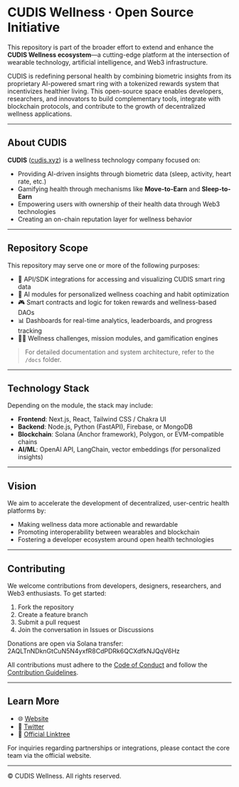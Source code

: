 # CUDIS Wellness · Open Source Initiative

This repository is part of the broader effort to extend and enhance the **CUDIS Wellness ecosystem**—a cutting-edge platform at the intersection of wearable technology, artificial intelligence, and Web3 infrastructure.

CUDIS is redefining personal health by combining biometric insights from its proprietary AI-powered smart ring with a tokenized rewards system that incentivizes healthier living. This open-source space enables developers, researchers, and innovators to build complementary tools, integrate with blockchain protocols, and contribute to the growth of decentralized wellness applications.

---

## About CUDIS

**CUDIS** ([cudis.xyz](https://www.cudis.xyz)) is a wellness technology company focused on:

- Providing AI-driven insights through biometric data (sleep, activity, heart rate, etc.)
- Gamifying health through mechanisms like **Move-to-Earn** and **Sleep-to-Earn**
- Empowering users with ownership of their health data through Web3 technologies
- Creating an on-chain reputation layer for wellness behavior

---

## Repository Scope

This repository may serve one or more of the following purposes:

- 🔗 API/SDK integrations for accessing and visualizing CUDIS smart ring data
- 🧠 AI modules for personalized wellness coaching and habit optimization
- 🎮 Smart contracts and logic for token rewards and wellness-based DAOs
- 📊 Dashboards for real-time analytics, leaderboards, and progress tracking
- 🏃‍♀️ Wellness challenges, mission modules, and gamification engines

> For detailed documentation and system architecture, refer to the `/docs` folder.

---

## Technology Stack

Depending on the module, the stack may include:

- **Frontend**: Next.js, React, Tailwind CSS / Chakra UI
- **Backend**: Node.js, Python (FastAPI), Firebase, or MongoDB
- **Blockchain**: Solana (Anchor framework), Polygon, or EVM-compatible chains
- **AI/ML**: OpenAI API, LangChain, vector embeddings (for personalized insights)

---

## Vision

We aim to accelerate the development of decentralized, user-centric health platforms by:

- Making wellness data more actionable and rewardable
- Promoting interoperability between wearables and blockchain
- Fostering a developer ecosystem around open health technologies

---

## Contributing

We welcome contributions from developers, designers, researchers, and Web3 enthusiasts. To get started:

1. Fork the repository
2. Create a feature branch
3. Submit a pull request
4. Join the conversation in Issues or Discussions

Donations are open via Solana transfer: 2AQLTnNDknGtCuN5N4yxfR8CdPDRk6QCXdfkNJQqV6Hz

All contributions must adhere to the [Code of Conduct](./CODE_OF_CONDUCT.md) and follow the [Contribution Guidelines](./CONTRIBUTING.md).

---

## Learn More

- 🌐 [Website](https://www.cudis.xyz)
- 🧵 [Twitter](https://x.com/CudisWellness)
- 🔗 [Official Linktree](https://linktr.ee/cudis)

For inquiries regarding partnerships or integrations, please contact the core team via the official website.

---

© CUDIS Wellness. All rights reserved. 

